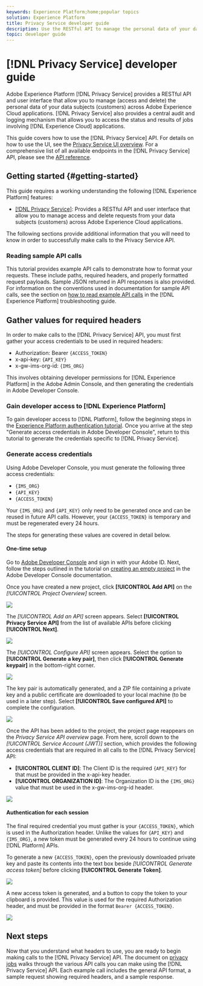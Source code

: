 ```yaml
---
keywords: Experience Platform;home;popular topics
solution: Experience Platform
title: Privacy Service developer guide
description: Use the RESTful API to manage the personal data of your data subjects across Adobe Experience Cloud applications
topic: developer guide
---
```


# [!DNL Privacy Service] developer guide

Adobe Experience Platform [!DNL Privacy Service] provides a RESTful API and user interface that allow you to manage (access and delete) the personal data of your data subjects (customers) across Adobe Experience Cloud applications. [!DNL Privacy Service] also provides a central audit and logging mechanism that allows you to access the status and results of jobs involving [!DNL Experience Cloud] applications.

This guide covers how to use the [!DNL Privacy Service] API. For details on how to use the UI, see the [Privacy Service UI overview](../ui/overview.md). For a comprehensive list of all available endpoints in the [!DNL Privacy Service] API, please see the [API reference](https://www.adobe.io/apis/experiencecloud/gdpr/api-reference.html).

## Getting started {#getting-started}

This guide requires a working understanding the following [!DNL Experience Platform] features:

* [[!DNL Privacy Service]](../home.md): Provides a RESTful API and user interface that allow you to manage access and delete requests from your data subjects (customers) across Adobe Experience Cloud applications.

The following sections provide additional information that you will need to know in order to successfully make calls to the Privacy Service API.

### Reading sample API calls

This tutorial provides example API calls to demonstrate how to format your requests. These include paths, required headers, and properly formatted request payloads. Sample JSON returned in API responses is also provided. For information on the conventions used in documentation for sample API calls, see the section on [how to read example API calls](../../landing/troubleshooting.md) in the [!DNL Experience Platform] troubleshooting guide.

## Gather values for required headers

In order to make calls to the [!DNL Privacy Service] API, you must first gather your access credentials to be used in required headers:

* Authorization: Bearer `{ACCESS_TOKEN}`
* x-api-key: `{API_KEY}`
* x-gw-ims-org-id: `{IMS_ORG}`

This involves obtaining developer permissions for [!DNL Experience Platform] in the Adobe Admin Console, and then generating the credentials in Adobe Developer Console.

### Gain developer access to [!DNL Experience Platform]

To gain developer access to [!DNL Platform], follow the beginning steps in the [Experience Platform authentication tutorial](../../tutorials/authentication.md). Once you arrive at the step "Generate access credentials in Adobe Developer Console", return to this tutorial to generate the credentials specific to [!DNL Privacy Service].

### Generate access credentials

Using Adobe Developer Console, you must generate the following three access credentials:

* `{IMS_ORG}`
* `{API_KEY}`
* `{ACCESS_TOKEN}`

Your `{IMS_ORG}` and `{API_KEY}` only need to be generated once and can be reused in future API calls. However, your `{ACCESS_TOKEN}` is temporary and must be regenerated every 24 hours.

The steps for generating these values are covered in detail below.

#### One-time setup

Go to [Adobe Developer Console](https://www.adobe.com/go/devs_console_ui) and sign in with your Adobe ID. Next, follow the steps outlined in the tutorial on [creating an empty project](https://www.adobe.io/apis/experienceplatform/console/docs.html#!AdobeDocs/adobeio-console/master/projects-empty.md) in the Adobe Developer Console documentation.

Once you have created a new project, click **[!UICONTROL Add API]** on the _[!UICONTROL Project Overview]_ screen.

![](../images/api/getting-started/add-api-button.png)

The _[!UICONTROL Add an API]_ screen appears. Select **[!UICONTROL Privacy Service API]** from the list of available APIs before clicking **[!UICONTROL Next]**.

![](../images/api/getting-started/add-privacy-service-api.png)

The _[!UICONTROL Configure API]_ screen appears. Select the option to **[!UICONTROL Generate a key pair]**, then click **[!UICONTROL Generate keypair]** in the bottom-right corner.

![](../images/api/getting-started/generate-key-pair.png)

The key pair is automatically generated, and a ZIP file containing a private key and a public certificate are downloaded to your local machine (to be used in a later step). Select **[!UICONTROL Save configured API]** to complete the configuration.

![](../images/api/getting-started/key-pair-generated.png)

Once the API has been added to the project, the project page reappears on the _Privacy Service API overview_ page. From here, scroll down to the _[!UICONTROL Service Account (JWT)]_ section, which provides the following access credentials that are required in all calls to the [!DNL Privacy Service] API:

* **[!UICONTROL CLIENT ID]**: The Client ID is the required `{API_KEY}` for that must be provided in the x-api-key header.
* **[!UICONTROL ORGANIZATION ID]**: The Organization ID is the `{IMS_ORG}` value that must be used in the x-gw-ims-org-id header.

![](../images/api/getting-started/jwt-credentials.png)

#### Authentication for each session

The final required credential you must gather is your `{ACCESS_TOKEN}`, which is used in the Authorization header. Unlike the values for `{API_KEY}` and `{IMS_ORG}`, a new token must be generated every 24 hours to continue using [!DNL Platform] APIs.

To generate a new `{ACCESS_TOKEN}`, open the previously downloaded private key and paste its contents into the text box beside _[!UICONTROL Generate access token]_ before clicking **[!UICONTROL Generate Token]**.

![](../images/api/getting-started/paste-private-key.png)

A new access token is generated, and a button to copy the token to your clipboard is provided. This value is used for the required Authorization header, and must be provided in the format `Bearer {ACCESS_TOKEN}`.

![](../images/api/getting-started/generated-access-token.png)

## Next steps

Now that you understand what headers to use, you are ready to begin making calls to the [!DNL Privacy Service] API. The document on [privacy jobs](privacy-jobs.md) walks through the various API calls you can make using the [!DNL Privacy Service] API. Each example call includes the general API format, a sample request showing required headers, and a sample response.
